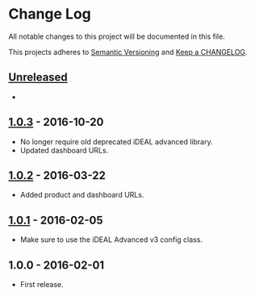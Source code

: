 # Change Log

All notable changes to this project will be documented in this file.

This projects adheres to [Semantic Versioning](http://semver.org/) and [Keep a CHANGELOG](http://keepachangelog.com/).

## [Unreleased][unreleased]
-

## [1.0.3] - 2016-10-20
- No longer require old deprecated iDEAL advanced library.
- Updated dashboard URLs.

## [1.0.2] - 2016-03-22
- Added product and dashboard URLs.

## [1.0.1] - 2016-02-05
- Make sure to use the iDEAL Advanced v3 config class.

## 1.0.0 - 2016-02-01
- First release.

[unreleased]: https://github.com/wp-pay-gateways/deutschebank-ideal-expert-v3/compare/1.0.3...HEAD
[1.0.3]: https://github.com/wp-pay-gateways/deutschebank-ideal-expert-v3/compare/1.0.2...1.0.3
[1.0.2]: https://github.com/wp-pay-gateways/deutschebank-ideal-expert-v3/compare/1.0.1...1.0.2
[1.0.1]: https://github.com/wp-pay-gateways/deutschebank-ideal-expert-v3/compare/1.0.0...1.0.1
